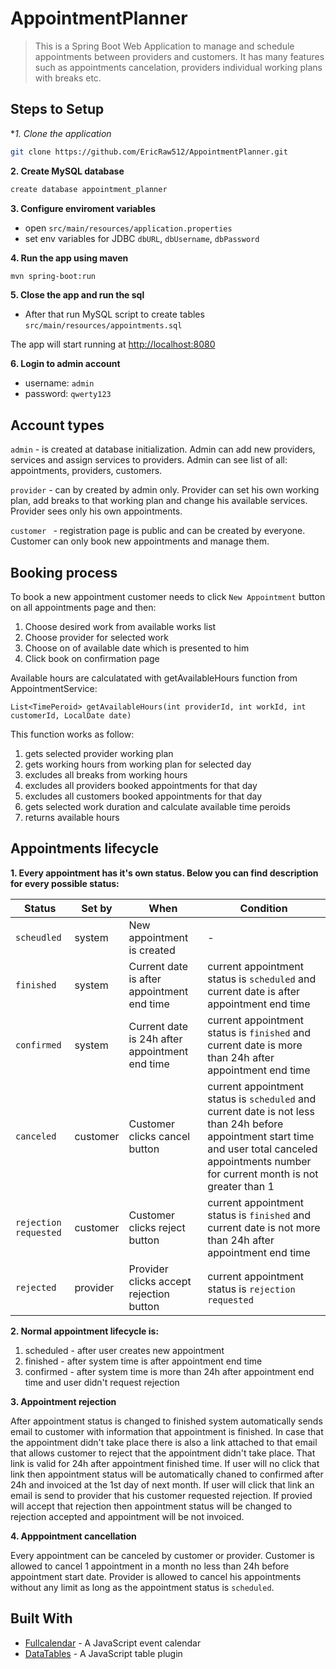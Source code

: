 # AppointmentPlanner

>This is a Spring Boot Web Application to manage and schedule appointments between providers and customers. It has many features such as appointments cancelation, providers individual working plans with breaks etc.

## Steps to Setup

**1. Clone the application*

```bash
git clone https://github.com/EricRaw512/AppointmentPlanner.git
```

**2. Create MySQL database**

```bash
create database appointment_planner
```

**3. Configure enviroment variables**

+ open `src/main/resources/application.properties`
+ set env variables for JDBC `dbURL`, `dbUsername`, `dbPassword`

**4. Run the app using maven**

```bash
mvn spring-boot:run
```

**5. Close the app and run the sql**

- After that run MySQL script to create tables `src/main/resources/appointments.sql`

The app will start running at <http://localhost:8080>

**6. Login to admin account**

+ username: `admin`
+ password: `qwerty123`


## Account types 

`admin` -  is created at database initialization. Admin can add new providers,  services and assign services to providers. Admin can see list of all: appointments, providers, customers.

`provider` - can by created by admin only. Provider can set his own working plan, add breaks to that working plan and change his available services. Provider sees only his own appointments.

`customer ` - registration page is public and can be created by everyone. Customer can only book new appointments and manage them.

## Booking process

To book a new appointment customer needs to click `New Appointment` button on all appointments page and then:

1. Choose desired work from available works list
2. Choose provider for selected work
3. Choose on of available date which is presented to him
4. Click book on confirmation page

Available hours are calculatated with getAvailableHours function from AppointmentService:

`List<TimePeroid> getAvailableHours(int providerId, int workId, int customerId, LocalDate date)`

This function works as follow:

1. gets selected provider working plan
2. gets working hours from working plan for selected day 
3. excludes all breaks from working hours
4. excludes all providers booked appointments for that day
5. excludes all customers booked appointments for that day
6. gets selected work duration and calculate available time peroids 
7. returns available hours

## Appointments lifecycle

**1. Every appointment has it's own status. Below you can find description for every possible status:**

| Status                | Set by   | When                                           | Condition                                                    |
| --------------------- | -------- | ---------------------------------------------- | ------------------------------------------------------------ |
| `scheudled`           | system   | New appointment is created                     | -                                                            |
| `finished`            | system   | Current date is after appointment end time     | current appointment status is `scheduled` and current date is after appointment end time |
| `confirmed`           | system   | Current date is 24h after appointment end time | current appointment status is `finished` and current date is more than 24h after appointment end time |
| `canceled`            | customer | Customer clicks cancel button                  | current appointment status is `scheduled` and current date is not less than 24h before appointment start time and user total canceled appointments number for current month is not greater than 1 |
| `rejection requested` | customer | Customer clicks reject button                  | current appointment status is `finished` and current date is not more than 24h after appointment end time |
| `rejected`            | provider | Provider clicks accept rejection button        | current appointment status is `rejection requested`          |

**2. Normal appointment lifecycle is:**

1. scheduled - after user creates new appointment
2. finished - after system time is after appointment end time
3. confirmed - after system time is more than 24h after appointment end time and user didn't request rejection

**3. Appointment rejection**

After appointment status is changed to finished system automatically sends email to customer with information that appointment is finished. In case that the appointment didn't take place there is also a link attached to that email that allows customer to reject that the appointment didn't take place. That link is valid for 24h after appointment finished time. If user will no click that link then appointment status will be automatically chaned to confirmed after 24h and invoiced at the 1st day of next month. If user will click that link an email is send to provider that his customer requested rejection. If provied will accept that rejection then appointment status will be changed to rejection accepted and appointment will be not invoiced.

**4. Apppointment cancellation**

Every appointment can be canceled by customer or provider. Customer is allowed to cancel 1 appointment in a month no less than 24h before appointment start date. Provider is allowed to cancel his appointments without any limit as long as the appointment status is `scheduled`. 

## Built With

* [Fullcalendar](https://fullcalendar.io/) - A JavaScript event calendar
* [DataTables](https://datatables.net/) - A JavaScript table plugin
